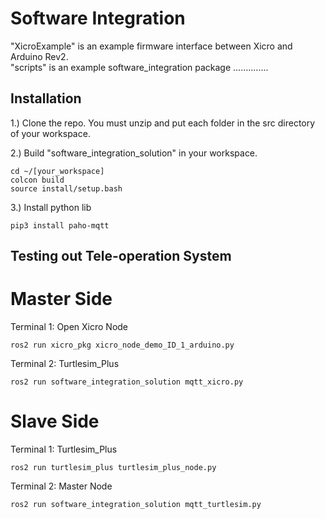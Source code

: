 # Software Integration

"XicroExample" is an example firmware interface between Xicro and Arduino Rev2.   
"scripts" is an example software_integration package ..............   

## Installation
1.) Clone the repo. You must unzip and put each folder in the src directory of your workspace.

2.) Build "software_integration_solution" in your workspace.
```
cd ~/[your_workspace]
colcon build
source install/setup.bash
```
3.) Install python lib
```
pip3 install paho-mqtt
```
## Testing out Tele-operation System

# Master Side

Terminal 1: Open Xicro Node
```
ros2 run xicro_pkg xicro_node_demo_ID_1_arduino.py 
```
Terminal 2: Turtlesim_Plus
```
ros2 run software_integration_solution mqtt_xicro.py
```

# Slave Side

Terminal 1: Turtlesim_Plus
```
ros2 run turtlesim_plus turtlesim_plus_node.py
```
Terminal 2: Master Node
```
ros2 run software_integration_solution mqtt_turtlesim.py
```
